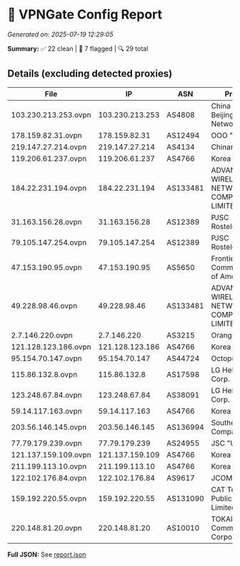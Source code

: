# 🚀 VPNGate Config Report
_Generated on: 2025-07-19 12:29:05_

**Summary:** ✅ 22 clean | 🚫 7 flagged | 🔍 29 total

## Details (excluding detected proxies)
| File | IP | ASN | Provider | Country | Type | Risk | Proxy |
|------|----|-----|----------|---------|------|------|-------|
| 103.230.213.253.ovpn | 103.230.213.253 | AS4808 | China Unicom Beijing Province Network | CN | Business | 0 | no |
| 178.159.82.31.ovpn | 178.159.82.31 | AS12494 | OOO "Post ltd" | RU | Business | 0 | no |
| 219.147.27.214.ovpn | 219.147.27.214 | AS4134 | Chinanet | CN | Business | 0 | no |
| 119.206.61.237.ovpn | 119.206.61.237 | AS4766 | Korea Telecom | KR | Business | 0 | no |
| 184.22.231.194.ovpn | 184.22.231.194 | AS133481 | ADVANCED WIRELESS NETWORK COMPANY LIMITED | TH | Wireless | 0 | no |
| 31.163.156.28.ovpn | 31.163.156.28 | AS12389 | PJSC Rostelecom | RU | Residential | 0 | no |
| 79.105.147.254.ovpn | 79.105.147.254 | AS12389 | PJSC Rostelecom | RU | Residential | 0 | no |
| 47.153.190.95.ovpn | 47.153.190.95 | AS5650 | Frontier Communications of America, Inc. | US | Business | 0 | no |
| 49.228.98.46.ovpn | 49.228.98.46 | AS133481 | ADVANCED WIRELESS NETWORK COMPANY LIMITED | TH | Wireless | 0 | no |
| 2.7.146.220.ovpn | 2.7.146.220 | AS3215 | Orange S.A. | FR | Residential | 0 | no |
| 121.128.123.186.ovpn | 121.128.123.186 | AS4766 | Korea Telecom | KR | Business | 0 | no |
| 95.154.70.147.ovpn | 95.154.70.147 | AS44724 | Octopusnet LTD | RU | Wireless | 0 | no |
| 115.86.132.8.ovpn | 115.86.132.8 | AS17598 | LG HelloVision Corp. | KR | Business | 0 | no |
| 123.248.67.84.ovpn | 123.248.67.84 | AS38091 | LG HelloVision Corp. | KR | Business | 0 | no |
| 59.14.117.163.ovpn | 59.14.117.163 | AS4766 | Korea Telecom | KR | Business | 0 | no |
| 203.56.146.145.ovpn | 203.56.146.145 | AS136994 | Southern Phone Company Ltd | AU | Business | 0 | no |
| 77.79.179.239.ovpn | 77.79.179.239 | AS24955 | JSC "Ufanet" | RU | Business | 0 | no |
| 121.137.159.109.ovpn | 121.137.159.109 | AS4766 | Korea Telecom | KR | Business | 0 | no |
| 211.199.113.10.ovpn | 211.199.113.10 | AS4766 | Korea Telecom | KR | Business | 0 | no |
| 122.102.176.84.ovpn | 122.102.176.84 | AS9617 | JCOM Co., Ltd. | JP | Business | 0 | no |
| 159.192.220.55.ovpn | 159.192.220.55 | AS131090 | CAT Telecom Public Company Limited | TH | Wireless | 0 | no |
| 220.148.81.20.ovpn | 220.148.81.20 | AS10010 | TOKAI Communications Corporation | JP | Business | 0 | no |

**Full JSON:** See [report.json](./report.json)

